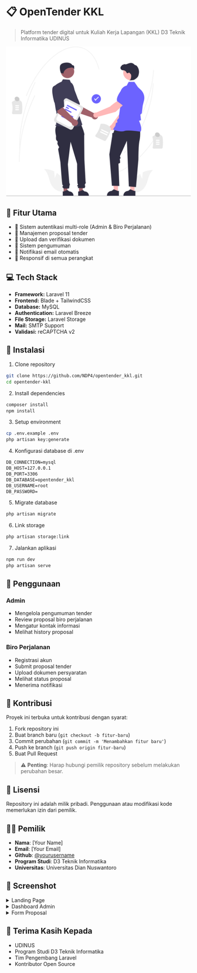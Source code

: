 # 📋 OpenTender KKL

> Platform tender digital untuk Kuliah Kerja Lapangan (KKL) D3 Teknik Informatika UDINUS

![OpenTender KKL Banner](public/images/undraw_business-deal_nx2n.svg)

## 🌟 Fitur Utama

-   🔐 Sistem autentikasi multi-role (Admin & Biro Perjalanan)
-   📝 Manajemen proposal tender
-   📁 Upload dan verifikasi dokumen
-   📢 Sistem pengumuman
-   📧 Notifikasi email otomatis
-   📱 Responsif di semua perangkat

## 💻 Tech Stack

-   **Framework:** Laravel 11
-   **Frontend:** Blade + TailwindCSS
-   **Database:** MySQL
-   **Authentication:** Laravel Breeze
-   **File Storage:** Laravel Storage
-   **Mail:** SMTP Support
-   **Validasi:** reCAPTCHA v2

## 🚀 Instalasi

1. Clone repository

```bash
git clone https://github.com/NDP4/opentender_kkl.git
cd opentender-kkl
```

2. Install dependencies

```bash
composer install
npm install
```

3. Setup environment

```bash
cp .env.example .env
php artisan key:generate
```

4. Konfigurasi database di .env

```env
DB_CONNECTION=mysql
DB_HOST=127.0.0.1
DB_PORT=3306
DB_DATABASE=opentender_kkl
DB_USERNAME=root
DB_PASSWORD=
```

5. Migrate database

```bash
php artisan migrate
```

6. Link storage

```bash
php artisan storage:link
```

7. Jalankan aplikasi

```bash
npm run dev
php artisan serve
```

## 📝 Penggunaan

### Admin

-   Mengelola pengumuman tender
-   Review proposal biro perjalanan
-   Mengatur kontak informasi
-   Melihat history proposal

### Biro Perjalanan

-   Registrasi akun
-   Submit proposal tender
-   Upload dokumen persyaratan
-   Melihat status proposal
-   Menerima notifikasi

## 🤝 Kontribusi

Proyek ini terbuka untuk kontribusi dengan syarat:

1. Fork repository ini
2. Buat branch baru (`git checkout -b fitur-baru`)
3. Commit perubahan (`git commit -m 'Menambahkan fitur baru'`)
4. Push ke branch (`git push origin fitur-baru`)
5. Buat Pull Request

> ⚠️ **Penting**: Harap hubungi pemilik repository sebelum melakukan perubahan besar.

## 📄 Lisensi

Repository ini adalah milik pribadi. Penggunaan atau modifikasi kode memerlukan izin dari pemilik.

## 👨‍💻 Pemilik

-   **Nama**: [Your Name]
-   **Email**: [Your Email]
-   **Github**: [@yourusername](https://github.com/yourusername)
-   **Program Studi**: D3 Teknik Informatika
-   **Universitas**: Universitas Dian Nuswantoro

## 📸 Screenshot

<details>
<summary>Landing Page</summary>

![Landing Page](path/to/screenshot1.png)

</details>

<details>
<summary>Dashboard Admin</summary>

![Admin Dashboard](path/to/screenshot2.png)

</details>

<details>
<summary>Form Proposal</summary>

![Proposal Form](path/to/screenshot3.png)

</details>

## 🙏 Terima Kasih Kepada

-   UDINUS
-   Program Studi D3 Teknik Informatika
-   Tim Pengembang Laravel
-   Kontributor Open Source

